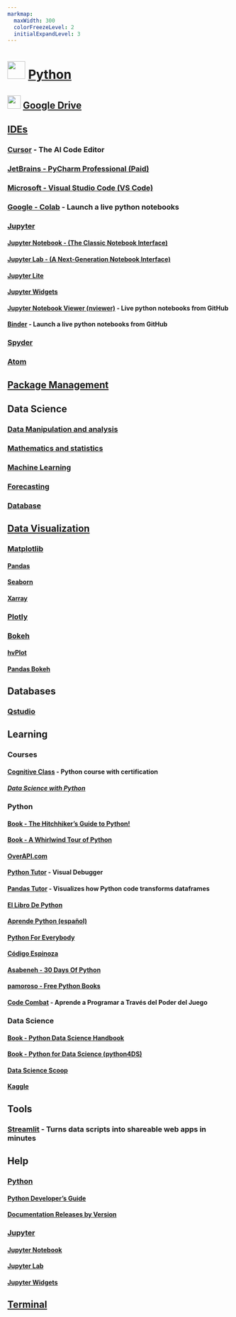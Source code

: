 ```yaml
---
markmap:
  maxWidth: 300
  colorFreezeLevel: 2
  initialExpandLevel: 3
---
```


# <img src='https://i.imgur.com/5WuXRVs.png' style='height:40px;width:auto'> [Python](https://www.python.org/)

## <img src='https://i.imgur.com/ZNXS54N.png' style='height:30px;width:auto'> [Google Drive](https://drive.google.com/drive/folders/1I-snULJDTEnnWbSr94ruXZhyKSrVr5xp?usp=drive_link)

## [IDEs](https://docs.anaconda.com/free/working-with-conda/ide-tutorials/)

### [Cursor](https://www.cursor.com/) - The AI Code Editor

### [JetBrains - PyCharm Professional (Paid)](https://www.jetbrains.com/pycharm/)

### [Microsoft - Visual Studio Code (VS Code)](../meta/index.md)

### [Google - Colab](https://colab.research.google.com/) - Launch a live python notebooks

### [Jupyter](https://jupyter.org/)
#### [Jupyter Notebook - (The Classic Notebook Interface)](https://jupyter.org/)
#### [Jupyter Lab - (A Next-Generation Notebook Interface)](https://jupyter.org/try-jupyter/lab/)
#### [Jupyter Lite](https://jupyterlite.readthedocs.io/en/stable/)
#### [Jupyter Widgets](https://ipywidgets.readthedocs.io/en/latest/_static/lab/index.html)
#### [Jupyter Notebook Viewer (nviewer)](https://nbviewer.org/) - Live python notebooks from GitHub

#### [Binder](https://mybinder.org/) - Launch a live python notebooks from GitHub

### [Spyder](https://www.spyder-ide.org/)

### [Atom](https://atom-editor.cc/)

## [Package Management](package_management/package_management_markmap.md)

## Data Science

### [Data Manipulation and analysis](data_science/data_manipulation_and_analysis/data_manipulation_and_analysis.md)
### [Mathematics and statistics](ddata_science/mathematics_and_statistics/mathematics_and_statistics.md)
### [Machine Learning](data_science/machine_learning/machine_learning.md)
### [Forecasting](data_science/forecasting/forecasting.md)
### [Database](data_science/database/database.md)

## [Data Visualization](https://pyviz.org/)

### [Matplotlib](https://matplotlib.org/)
#### [Pandas](https://pandas.pydata.org/pandas-docs/stable/user_guide/visualization.html)
#### [Seaborn](https://seaborn.pydata.org/)
#### [Xarray](https://docs.xarray.dev/en/stable/user-guide/plotting.html) 

### [Plotly](https://plotly.com/python/plotly-express/)

### [Bokeh](https://docs.bokeh.org/en/latest/)
#### [hvPlot](https://hvplot.holoviz.org/)
#### [Pandas Bokeh](https://github.com/PatrikHlobil/Pandas-Bokeh)

## Databases
### [Qstudio](https://github.com/timeseries/qstudio)

## Learning

### Courses
#### [Cognitive Class](https://cognitiveclass.ai/) - Python course with certification
##### [Data Science with Python](https://cognitiveclass.ai/learn/data-science-with-python)

### Python
#### [Book - The Hitchhiker’s Guide to Python!](https://docs.python-guide.org/)
#### [Book - A Whirlwind Tour of Python](https://github.com/jakevdp/WhirlwindTourOfPython)
#### [OverAPI.com](https://overapi.com/python)
#### [Python Tutor](https://pythontutor.com/) - Visual Debugger
#### [Pandas Tutor](https://pandastutor.com/) - Visualizes how Python code transforms dataframes
#### [El Libro De Python](https://ellibrodepython.com/)
#### [Aprende Python (español)](https://aprendepython.es/)
#### [Python For Everybody](https://www.py4e.com/lessons)
#### [Código Espinoza](https://www.youtube.com/@codigoespinoza)
#### [Asabeneh - 30 Days Of Python](https://github.com/Asabeneh/30-Days-Of-Python)
#### [pamoroso - Free Python Books](https://github.com/pamoroso/free-python-books)
#### [Code Combat](https://codecombat.com/) - Aprende a Programar a Través del Poder del Juego

### Data Science
#### [Book - Python Data Science Handbook](https://github.com/jakevdp/PythonDataScienceHandbook)
#### [Book - Python for Data Science (python4DS)](https://aeturrell.github.io/python4DS/welcome.html)
#### [Data Science Scoop](https://github.com/datasciencescoop?tab=repositories)
#### [Kaggle](https://www.kaggle.com/learn)

## Tools
### [Streamlit](https://streamlit.io/) - Turns data scripts into shareable web apps in minutes

## Help

### [Python](https://www.python.org/doc/)
#### [Python Developer’s Guide](https://devguide.python.org/)
#### [Documentation Releases by Version](https://www.python.org/doc/versions/)

### [Jupyter](https://docs.jupyter.org/en/latest/)
#### [Jupyter Notebook](https://jupyter-notebook.readthedocs.io/en/latest/)
#### [Jupyter Lab](https://jupyterlab.readthedocs.io/en/stable/)
#### [Jupyter Widgets](https://ipywidgets.readthedocs.io/en/stable/)

## [Terminal](python_pip_terminal.md)



